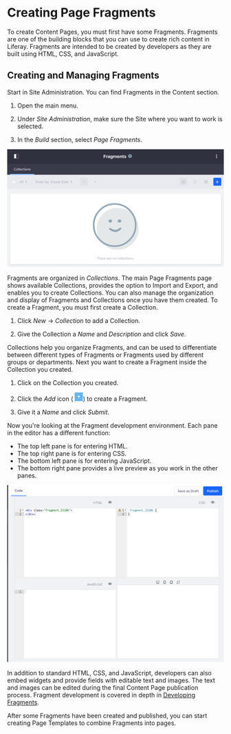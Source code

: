 # Creating Page Fragments [](id=creating-fragments)

To create Content Pages, you must first have some Fragments. Fragments are one
of the building blocks that you can use to create rich content in Liferay.
Fragments are intended to be created by developers as they are built using HTML,
CSS, and JavaScript.

## Creating and Managing Fragments [](id=creating-and-managing-fragments)

Start in Site Administration. You can find Fragments in the Content section.

1.  Open the main menu.

2.  Under *Site Administration*, make sure the Site where you want to work is 
    selected.

3.  In the *Build* section, select *Page Fragments*.

![Figure 1: Here is the Page Fragments page with no Fragments or Collections created.](../../../../../../images/empty-fragments-page.png)

Fragments are organized in *Collections*. The main Page Fragments page shows
available Collections, provides the option to Import and Export, and enables you
to create Collections. You can also manage the organization and display of
Fragments and Collections once you have them created. To create a Fragment, you
must first create a Collection.

1.  Click *New* &rarr; *Collection* to add a Collection.

2.  Give the Collection a *Name* and *Description* and click *Save*.

Collections help you organize Fragments, and can be used to differentiate 
between different types of Fragments or Fragments used by different groups or 
departments. Next you want to create a Fragment inside the Collection you 
created.

1.  Click on the Collection you created.

2.  Click the *Add* icon (
    ![New](../../../../../../images/icon-add.png)) to create a Fragment.

3.  Give it a *Name* and click *Submit*.

Now you're looking at the Fragment development environment. Each pane in the
editor has a different function:

*  The top left pane is for entering HTML.
*  The top right pane is for entering CSS.
*  The bottom left pane is for entering JavaScript.
*  The bottom right pane provides a live preview as you work in the other panes.

![Figure 2: The Fragments editor provides an environment for creating all the parts of a Fragment.](../../../../../../images/fragments-editor.png)

In addition to standard HTML, CSS, and JavaScript, developers can also embed
widgets and provide fields with editable text and images. The text and images
can be edited during the final Content Page publication process. Fragment 
development is covered in depth in 
[Developing Fragments](/discover/portal/-/knowledge_base/7-1/developing-fragments).

After some Fragments have been created and published, you can start creating 
Page Templates to combine Fragments into pages.
